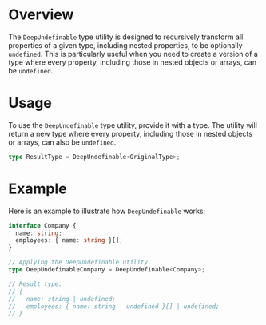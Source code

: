 # Overview

The `DeepUndefinable` type utility is designed to recursively transform all properties of a given type, including nested properties, to be optionally `undefined`. This is particularly useful when you need to create a version of a type where every property, including those in nested objects or arrays, can be `undefined`.

# Usage

To use the `DeepUndefinable` type utility, provide it with a type. The utility will return a new type where every property, including those in nested objects or arrays, can also be `undefined`.

```typescript
type ResultType = DeepUndefinable<OriginalType>;
```

# Example

Here is an example to illustrate how `DeepUndefinable` works:

```typescript
interface Company {
  name: string;
  employees: { name: string }[];
}

// Applying the DeepUndefinable utility
type DeepUndefinableCompany = DeepUndefinable<Company>;

// Result type:
// {
//   name: string | undefined;
//   employees: { name: string | undefined }[] | undefined;
// }
```
